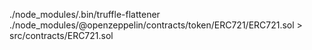 ./node_modules/.bin/truffle-flattener ./node_modules/@openzeppelin/contracts/token/ERC721/ERC721.sol > src/contracts/ERC721.sol
